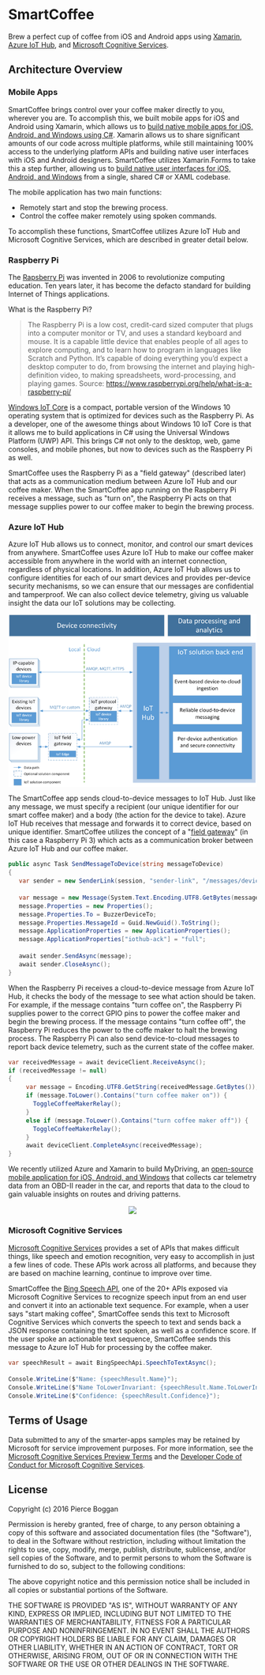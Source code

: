 # SmartCoffee
Brew a perfect cup of coffee from iOS and Android apps using [Xamarin](https://www.xamarin.com/), [Azure IoT Hub](https://azure.microsoft.com/en-us/services/iot-hub/), and [Microsoft Cognitive Services](https://www.microsoft.com/cognitive-services/).

## Architecture Overview
### Mobile Apps
SmartCoffee brings control over your coffee maker directly to you, wherever you are. To accomplish this, we built mobile apps for iOS and Android using Xamarin, which allows us to [build native mobile apps for iOS, Android, and Windows using C#](https://www.xamarin.com/). Xamarin allows us to share significant amounts of our code across multiple platforms, while still maintaining 100% access to the underlying platform APIs and building native user interfaces with iOS and Android designers. SmartCoffee utilizes Xamarin.Forms to take this a step further, allowing us to [build native user interfaces for iOS, Android, and Windows](https://www.xamarin.com/forms) from a single, shared C# or XAML codebase.

The mobile application has two main functions:

* Remotely start and stop the brewing process.
* Control the coffee maker remotely using spoken commands.

To accomplish these functions, SmartCoffee utilizes Azure IoT Hub and Microsoft Cognitive Services, which are described in greater detail below.

### Raspberry Pi
The [Rapsberry Pi](https://www.raspberrypi.org/) was invented in 2006 to revolutionize computing education. Ten years later, it has become the defacto standard for building Internet of Things applications.

What is the Raspberry Pi?
> The Raspberry Pi is a low cost, credit-card sized computer that plugs into a computer monitor or TV, and uses a standard keyboard and mouse. It is a capable little device that enables people of all ages to explore computing, and to learn how to program in languages like Scratch and Python. It’s capable of doing everything you’d expect a desktop computer to do, from browsing the internet and playing high-definition video, to making spreadsheets, word-processing, and playing games.
Source: https://www.raspberrypi.org/help/what-is-a-raspberry-pi/

[Windows IoT Core](https://developer.microsoft.com/en-us/windows/iot/iotcore) is a compact, portable version of the Windows 10 operating system that is optimized for devices such as the Raspberry Pi. As a developer, one of the awesome things about Windows 10 IoT Core is that it allows me to build applications in C# using the Universal Windows Platform (UWP) API. This brings C# not only to the desktop, web, game consoles, and mobile phones, but now to devices such as the Raspberry Pi as well.

SmartCoffee uses the Raspberry Pi as a "field gateway" (described later) that acts as a communication medium between Azure IoT Hub and our coffee maker. When the SmartCoffee app running on the Raspberry Pi receives a message, such as "turn on", the Raspberry Pi acts on that message supplies power to our coffee maker to begin the brewing process.

### Azure IoT Hub
Azure IoT Hub allows us to connect, monitor, and control our smart devices from anywhere. SmartCoffee uses Azure IoT Hub to make our coffee maker accessible from anywhere in the world with an internet connection, regardless of physical locations. In addition, Azure IoT Hub allows us to configure identities for each of our smart devices and provides per-device security mechanisms, so we can ensure that our messages are confidential and tamperproof. We can also collect device telemetry, giving us valuable insight the data our IoT solutions may be collecting.

<p align="center">
<img align="center" src="https://github.com/Azure/azure-content/blob/master/articles/iot-hub/media/iot-hub-what-is-iot-hub/hubarchitecture.png?raw=true">
</p>

The SmartCoffee app sends cloud-to-device messages to IoT Hub. Just like any message, we must specify a recipient (our unique identifier for our smart coffee maker) and a body (the action for the device to take). Azure IoT Hub receives that message and forwards it to correct device, based on unique identifier. SmartCoffee utilizes the concept of a "[field gateway](https://azure.microsoft.com/en-us/documentation/articles/iot-hub-guidance/#field-gateways)" (in this case a Raspberry Pi 3) which acts as a communication broker between Azure IoT Hub and our coffee maker. 

```csharp
public async Task SendMessageToDevice(string messageToDevice)
{
   var sender = new SenderLink(session, "sender-link", "/messages/devicebound");
   
   var message = new Message(System.Text.Encoding.UTF8.GetBytes(messageToDevice));
   message.Properties = new Properties();
   message.Properties.To = BuzzerDeviceTo;
   message.Properties.MessageId = Guid.NewGuid().ToString();
   message.ApplicationProperties = new ApplicationProperties();
   message.ApplicationProperties["iothub-ack"] = "full";

   await sender.SendAsync(message);
   await sender.CloseAsync();
}
```

When the Raspberry Pi receives a cloud-to-device message from Azure IoT Hub, it checks the body of the message to see what action should be taken. For example, if the message contains "turn coffee on", the Raspberry Pi supplies power to the correct GPIO pins to power the coffee maker and begin the brewing process. If the message contains "turn coffee off", the Raspberry Pi reduces the power to the coffe maker to halt the brewing process. The Raspberry Pi can also send device-to-cloud messages to report back device telemetry, such as the current state of the coffee maker.

```csharp
var receivedMessage = await deviceClient.ReceiveAsync();
if (receivedMessage != null)
{
     var message = Encoding.UTF8.GetString(receivedMessage.GetBytes());
     if (message.ToLower().Contains("turn coffee maker on")) {
       ToggleCoffeeMakerRelay();
     }
     else if (message.ToLower().Contains("turn coffee maker off")) {
       ToggleCoffeeMakerRelay();
     }
     await deviceClient.CompleteAsync(receivedMessage);
}
```

We recently utilized Azure and Xamarin to build MyDriving, an [open-source mobile application for iOS, Android, and Windows](https://azure.microsoft.com/en-us/campaigns/mydriving/) that collects car telemetry data from an OBD-II reader in the car, and reports that data to the cloud to gain valuable insights on routes and driving patterns. 

<p align="center">
<a href="https://www.youtube.com/watch?v=S7sSz556oKk">
<img align="center" src="https://img.youtube.com/vi/S7sSz556oKk/0.jpg">
</a>
</p>

### Microsoft Cognitive Services
[Microsoft Cognitive Services](https://www.microsoft.com/cognitive-services) provides a set of APIs that makes difficult things, like speech and emotion recognition, very easy to accomplish in just a few lines of code. These APIs work across all platforms, and because they are based on machine learning, continue to improve over time.

SmartCoffee the [Bing Speech API](https://www.microsoft.com/cognitive-services/en-us/speech-api), one of the 20+ APIs exposed via Microsoft Cognitive Services to recognize speech input from an end user and convert it into an actionable text sequence. For example, when a user says "start making coffee", SmartCoffee sends this text to Microsoft Cognitive Services which converts the speech to text and sends back a JSON response containing the text spoken, as well as a confidence score. If the user spoke an actionable text sequence, SmartCoffee sends this message to Azure IoT Hub for processing by the coffee maker.

```csharp
var speechResult = await BingSpeechApi.SpeechToTextAsync();

Console.WriteLine($"Name: {speechResult.Name}");
Console.WriteLine($"Name ToLowerInvariant: {speechResult.Name.ToLowerInvariant()}");
Console.WriteLine($"Confidence: {speechResult.Confidence}");
```

## Terms of Usage
Data submitted to any of the smarter-apps samples may be retained by Microsoft for service improvement purposes. For more information, see the [Microsoft Cognitive Services Preview Terms](http://research.microsoft.com/en-us/UM/legal/CognitiveServicesTerms20160330.htm) and the [Developer Code of Conduct for Microsoft Cognitive Services](http://research.microsoft.com/en-us/UM/legal/DeveloperCodeofConductforCognitiveServices.htm).

## License
Copyright (c) 2016 Pierce Boggan

Permission is hereby granted, free of charge, to any person obtaining a copy of this software and associated documentation files (the "Software"), to deal in the Software without restriction, including without limitation the rights to use, copy, modify, merge, publish, distribute, sublicense, and/or sell copies of the Software, and to permit persons to whom the Software is furnished to do so, subject to the following conditions:

The above copyright notice and this permission notice shall be included in all copies or substantial portions of the Software.

THE SOFTWARE IS PROVIDED "AS IS", WITHOUT WARRANTY OF ANY KIND, EXPRESS OR IMPLIED, INCLUDING BUT NOT LIMITED TO THE WARRANTIES OF MERCHANTABILITY, FITNESS FOR A PARTICULAR PURPOSE AND NONINFRINGEMENT. IN NO EVENT SHALL THE AUTHORS OR COPYRIGHT HOLDERS BE LIABLE FOR ANY CLAIM, DAMAGES OR OTHER LIABILITY, WHETHER IN AN ACTION OF CONTRACT, TORT OR OTHERWISE, ARISING FROM, OUT OF OR IN CONNECTION WITH THE SOFTWARE OR THE USE OR OTHER DEALINGS IN THE SOFTWARE.
